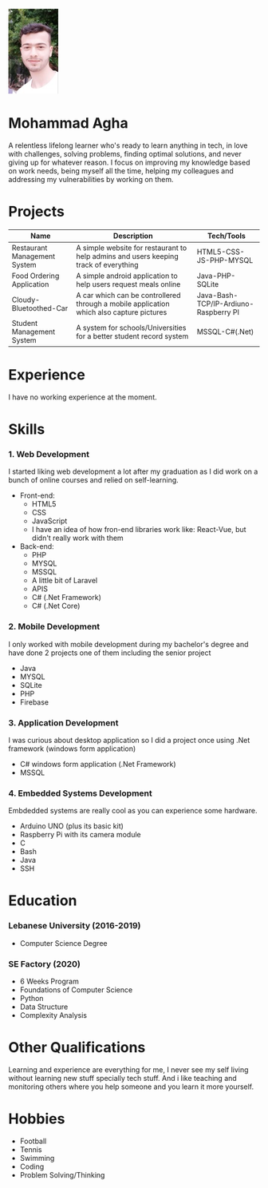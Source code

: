 ![Mohammad Agha](markdown-cv.png)
# Mohammad Agha 
A relentless lifelong learner who's ready to learn anything in tech, in love with challenges, solving problems, finding optimal solutions, and never giving up for whatever reason. I focus on improving my knowledge based on work needs, being myself all the time, helping my colleagues and addressing my vulnerabilities by working on them.

# Projects
Name | Description | Tech/Tools
------------ | ------------- | -------------
Restaurant Management System | A simple website for restaurant to help admins and users keeping track of everything | HTML5-CSS-JS-PHP-MYSQL
Food Ordering Application | A simple android application to help users request meals online | Java-PHP-SQLite
Cloudy-Bluetoothed-Car | A car which can be controllered through a mobile application which also capture pictures | Java-Bash-TCP/IP-Ardiuno-Raspberry PI
Student Management System | A system for schools/Universities for a better student record system | MSSQL-C#(.Net)

# Experience
I have no working experience at the moment.

# Skills

### 1. Web Development
I started liking web development a lot after my graduation as I did work on a bunch of online courses and relied on self-learning.
* Front-end:
    * HTML5
    * CSS
    * JavaScript
    * I have an idea of how fron-end libraries work like: React-Vue, but didn't really work with them
* Back-end:
    * PHP
    * MYSQL
    * MSSQL
    * A little bit of Laravel
    * APIS
    * C# (.Net Framework)
    * C# (.Net Core)

### 2. Mobile Development
I only worked with mobile development during my bachelor's degree and have done 2 projects one of them including the senior project
* Java
* MYSQL
* SQLite
* PHP
* Firebase

### 3. Application Development
I was curious about desktop application so I did a project once using .Net framework (windows form application)
* C# windows form application (.Net Framework)
* MSSQL

### 4. Embedded Systems Development
Embdedded systems are really cool as you can experience some hardware.
* Arduino UNO (plus its basic kit)
* Raspberry Pi with its camera module
* C
* Bash
* Java
* SSH

# Education

### Lebanese University (2016-2019)
* Computer Science Degree

### SE Factory (2020)
* 6 Weeks Program
* Foundations of Computer Science
* Python
* Data Structure
* Complexity Analysis

# Other Qualifications

Learning and experience are everything for me, I never see my self living without learning new stuff specially tech stuff. And i like teaching and monitoring others where you help someone and you learn it more yourself.

# Hobbies
* Football
* Tennis
* Swimming
* Coding
* Problem Solving/Thinking